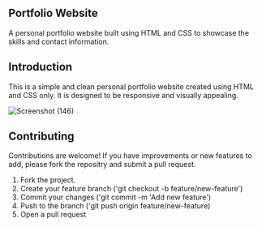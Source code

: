 ## Portfolio Website

A personal portfolio website built using HTML and CSS to showcase the skills and contact information.

## Introduction

This is a simple and clean personal portfolio website created using HTML and CSS only. It is designed to be responsive and visually appealing.

![Screenshot (146)](https://github.com/Mihika-Yadav/Portfolio/assets/106601452/2c36d0b0-92e5-4e75-a04f-471f1aa959d5)

## Contributing

Contributions are welcome! If you have improvements or new features to add, please fork the repositry and submit a pull request.

1. Fork the project.
2. Create your feature branch ('git checkout -b feature/new-feature')
3. Commit your changes ('git commit -m 'Add new feature')
4. Push to the branch ('git push origin feature/new-feature)
5. Open a pull request
